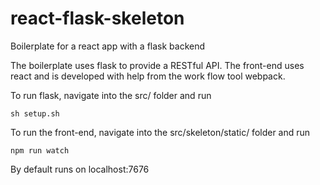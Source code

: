 # react-flask-skeleton
Boilerplate for a react app with a flask backend

The boilerplate uses flask to provide a RESTful API. The front-end uses react and is developed with help from the work flow tool webpack.

To run flask, navigate into the src/ folder and run

`sh setup.sh`

To run the front-end, navigate into the src/skeleton/static/ folder and run

`npm run watch`

By default runs on localhost:7676
